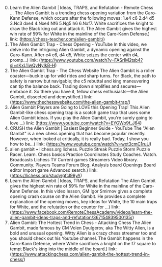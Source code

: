 ---
---
0. Learn the Alien Gambit | Ideas, TRAPS, and Refutation - Remote Chess ...
The Alien Gambit is a trending chess opening variation from the Caro-Kann Defense, which occurs after the following moves: 1.e4 c6 2.d4 d5 3.Nc3 dxe4 4.Nxe4 Nf6 5.Ng5 h6 6.Nxf7. White sacrifices the knight to draw the Black king out and attack it. The Alien Gambit gives the highest win rate of 59% for White in the mainline of the Caro-Kann Defense.)
link: (https://chess-teacher.com/alien-gambit/)
1. The Alien Gambit Trap - Chess Opening - YouTube
In this video, we delve into the intriguing Alien Gambit, a dynamic opening against the Caro-Kann. After e4 c6, d4 d5, White seizes the center with d4, promp...)
link: (https://www.youtube.com/watch?v=FASrIM2tsb4?si=sKxL1iwQyNyIkB-H)
2. The Alien Gambit Trap - The Chess Website
The Alien Gambit is a roller coaster—buckle up for wild rides and sharp turns. For Black, the path to safety is narrow but navigable; the c5 rebuttal and king maneuvering can tip the balance back. Trading down simplifies and secures—embrace it. So there you have it, fellow chess enthusiasts—the Alien Gambit, dissected and demystified.)
link: (https://www.thechesswebsite.com/the-alien-gambit-trap/)
3. Alien Gambit Players are Going to LOVE this Opening Trap!
This Alien Gambit-like chess opening trap is a scotch game trap that uses some Alien Gambit ideas. If you play the Alien Gambit, you're surely going to love ...)
link: (https://www.youtube.com/watch?v=EYGWp9f_J64)
4. CRUSH the Alien Gambit | Easiest Beginner Guide - YouTube
The "Alien Gambit" is a new chess opening that has become popular recently. However, when looked at critically, it is really bad. Today, I show you how to be...)
link: (https://www.youtube.com/watch?v=wxt3cmC1ruU)
5. alien gambit • lichess.org
lichess. Puzzle Streak Puzzle Storm Puzzle Racer. Learn. Chess basics Practice Coordinates Study Coaches. Watch. Broadcasts Lichess TV Current games Streamers Video library. Community. Players Teams Forum Blog. Analysis board Openings Board editor Import game Advanced search.)
link: (https://lichess.org/study/gfcl99yA)
6. Learn the Alien Gambit | Ideas, TRAPS, and Refutation
The Alien Gambit gives the highest win rate of 59% for White in the mainline of the Caro-Kann Defense. In this video lesson, GM Igor Smirnov gives a complete opening crash course on the Alien Gambit. He provides a complete explanation of the opening moves, key ideas for White, the 10 main traps for White, and the refutation or the counter for ...)
link: (https://www.facebook.com/RemoteChessAcademy/videos/learn-the-alien-gambit-ideas-traps-and-refutation/367154839500135/)
7. Alien Gambit: The Hottest Trend in Chess - Attacking Chess
The Alien Gambit, made famous by CM Volen Dyulgerov, aka The Witty Alien, is a bold and unusual opening. Witty Alien is a crazy chess streamer too and you should check out his Youtube channel. The Gambit happens in the Caro-Kann Defense, where White sacrifices a knight on the f7 square to tempt Black's king into the middle of the board.)
link: (https://www.attackingchess.com/alien-gambit-the-hottest-trend-in-chess/)
